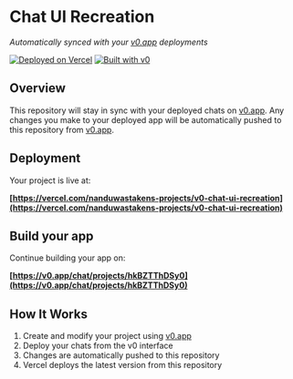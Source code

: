 # Chat UI Recreation

*Automatically synced with your [v0.app](https://v0.app) deployments*

[![Deployed on Vercel](https://img.shields.io/badge/Deployed%20on-Vercel-black?style=for-the-badge&logo=vercel)](https://vercel.com/nanduwastakens-projects/v0-chat-ui-recreation)
[![Built with v0](https://img.shields.io/badge/Built%20with-v0.app-black?style=for-the-badge)](https://v0.app/chat/projects/hkBZTThDSy0)

## Overview

This repository will stay in sync with your deployed chats on [v0.app](https://v0.app).
Any changes you make to your deployed app will be automatically pushed to this repository from [v0.app](https://v0.app).

## Deployment

Your project is live at:

**[https://vercel.com/nanduwastakens-projects/v0-chat-ui-recreation](https://vercel.com/nanduwastakens-projects/v0-chat-ui-recreation)**

## Build your app

Continue building your app on:

**[https://v0.app/chat/projects/hkBZTThDSy0](https://v0.app/chat/projects/hkBZTThDSy0)**

## How It Works

1. Create and modify your project using [v0.app](https://v0.app)
2. Deploy your chats from the v0 interface
3. Changes are automatically pushed to this repository
4. Vercel deploys the latest version from this repository